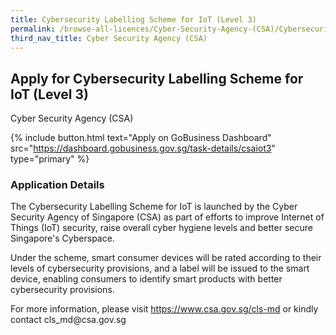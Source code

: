 ```yaml
---
title: Cybersecurity Labelling Scheme for IoT (Level 3)
permalink: /browse-all-licences/Cyber-Security-Agency-(CSA)/Cybersecurity-Labelling-Scheme-for-IoT-(Level-3)
third_nav_title: Cyber Security Agency (CSA)
---
```


## Apply for Cybersecurity Labelling Scheme for IoT (Level 3)

Cyber Security Agency (CSA)

{% include button.html text="Apply on GoBusiness Dashboard" src="https://dashboard.gobusiness.gov.sg/task-details/csaiot3" type="primary" %}

<H3>Application Details</H3>

<p>The Cybersecurity Labelling Scheme for IoT is launched by the Cyber Security Agency of Singapore (CSA) as part of efforts to improve Internet of Things (IoT) security, raise overall cyber hygiene levels and better secure Singapore's Cyberspace.</p><p>Under the scheme, smart consumer devices will be rated according to their levels of cybersecurity provisions, and a label will be issued to the smart device, enabling consumers to identify smart products with better cybersecurity provisions.</p><p>For more information, please visit <a href="https://www.csa.gov.sg/cls-md" target="_blank">https://www.csa.gov.sg/cls-md</a> or kindly contact cls_md@csa.gov.sg</p>

